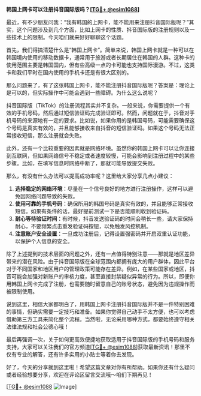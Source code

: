 **韩国上网卡可以注册抖音国际版吗？[[TG💪+ @esim1088](https://t.me/s/esim1088)]**

最近，有不少朋友问我：“我有韩国的上网卡，能不能用来注册抖音国际版呢？”其实，这个问题涉及到几个方面，比如上网卡的性质、抖音国际版的注册规则以及一些技术上的限制。今天咱们就来好好聊聊这个话题。

首先，我们得搞清楚什么是“韩国上网卡”。简单来说，韩国上网卡就是一种可以在韩国境内使用的移动数据卡，通常用于旅游或者长期居住在韩国的人群。这种卡的使用范围主要是韩国国内，但有些高级一点的卡可能也支持国际漫游。不过，这类卡和我们平时在国内使用的手机卡还是有很大区别的。

那么问题来了，有了这张韩国上网卡，能不能注册抖音国际版呢？答案是：理论上是可以的，但实际操作中可能会遇到一些障碍。为什么这么说呢？

抖音国际版（TikTok）的注册流程其实并不复杂。一般来说，你需要提供一个有效的手机号码，然后通过短信验证码完成验证即可。然而，问题就在于，抖音对手机号码的来源地有一定的要求。比如说，如果你用的是韩国号码，可能需要确保这个号码是真实有效的，并且能够接收来自抖音的短信验证码。如果这个号码无法正常接收短信，那么注册就会失败。

此外，还有一个比较重要的因素就是网络环境。虽然你的韩国上网卡可以让你连接到互联网，但如果网络信号不稳定或者速度较慢，可能会影响到注册过程中的某些步骤。比如，在填写信息时网络中断了，那就可能导致提交失败。

那么，有没有什么办法可以提高成功率呢？这里给大家分享几点小建议：

1. **选择稳定的网络环境**：尽量在一个信号良好的地方进行注册操作，这样可以避免因网络问题导致的失败。
2. **使用可靠的手机号码**：确保所用的韩国号码是真实有效的，并且能够正常接收短信。如果有条件的话，最好提前测试一下是否能顺利收到验证码。
3. **耐心等待验证时间**：有时候，抖音发送验证码的时间会稍长一些，请大家保持耐心，不要频繁点击重发验证码按钮，以免触发风控机制。
4. **注意账户安全设置**：一旦成功注册后，记得设置强密码并开启双重认证功能，以保护个人信息的安全。

除了上述提到的技术层面的问题之外，还有一点值得特别注意——那就是地区差异带来的潜在风险。由于抖音国际版在全球范围内都拥有庞大的用户群体，因此平台对于不同国家和地区用户的管理政策可能存在差异。例如，在某些国家或地区，抖音可能会加强对新账户的审核力度，甚至直接封禁疑似异常的行为。所以，即便你用韩国上网卡完成了注册，也需要随时留意自己的账号状态，避免因为违规操作而被限制使用。

说到这里，相信大家都明白了，用韩国上网卡注册抖音国际版并不是一件特别困难的事情，但确实需要一定技巧和准备。如果你觉得自己动手不太方便，也可以考虑借助第三方工具来简化整个流程。当然啦，无论采用哪种方式，都要始终遵守相关法律法规和社会公德心哦！

最后再强调一次，关于如何更高效便捷地获取适用于抖音国际版的手机号码和服务支持，大家可以关注我们的官方频道[[TG💪+ @esim1088](https://t.me/s/esim1088)]获取最新资讯！那里不仅有专业的解答，还有许多实用的小贴士等着你去发现。

好了，今天的分享就到这里啦！希望这篇文章对你有所帮助。如果你还有什么疑问或者经验想要分享，欢迎在评论区留言交流哦～咱们下期再见！

[[TG💪+ @esim1088](https://t.me/s/esim1088) ![Image](https://i.postimg.cc/4NQfJmqS/Snipaste-2025-05-13-00-14-12.png)]